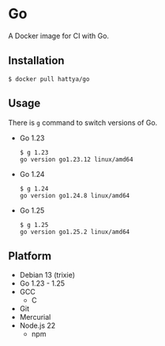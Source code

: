 # Go

A Docker image for CI with Go.


## Installation

```console
$ docker pull hattya/go
```


## Usage

There is `g` command to switch versions of Go.

- Go 1.23
  ```console
  $ g 1.23
  go version go1.23.12 linux/amd64
  ```

- Go 1.24
  ```console
  $ g 1.24
  go version go1.24.8 linux/amd64
  ```

- Go 1.25
  ```console
  $ g 1.25
  go version go1.25.2 linux/amd64
  ```


## Platform

- Debian 13 (trixie)
- Go 1.23 - 1.25
- GCC
  - C
- Git
- Mercurial
- Node.js 22
  - npm
